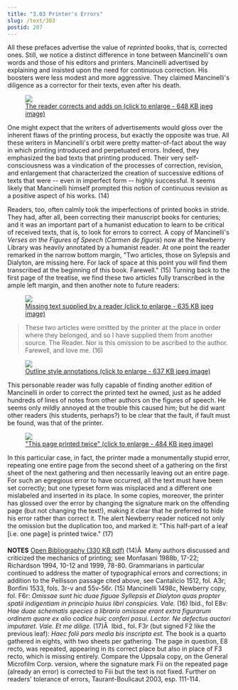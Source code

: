 ```yaml
---
title: "3.03 Printer's Errors"
slug: /text/303
postid: 207
---
```

All these prefaces advertise the value of <em>reprinted</em> books, that is, corrected ones. Still, we notice a distinct difference in tone between Mancinelli's own words and those of his editors and printers. Mancinelli advertised by explaining and insisted upon the need for continuous correction. His boosters were less modest and more aggressive. They claimed Mancinelli's diligence as a corrector for their texts, even after his death.
<p style="text-align: center;"></p>


<figure class="mkdn-figure">
    <a href="/images_full/3.00_Chapter_Three/Inc.5455,-Carmen-de-floribus-ad-Veliternos,-pg.41v-42r.jpg" class="mkdn-image-link">
    <img class="mkdn-image" src="/images_full/3.00_Chapter_Three/Inc.5455,-Carmen-de-floribus-ad-Veliternos,-pg.41v-42r.jpg" />
    <figcaption class="mkdn-figcaption">The reader corrects and adds on (click to enlarge - 648 KB jpeg image)</figcaption>
    </a>
</figure>

One might expect that the writers of advertisements would gloss over the inherent flaws of the printing process, but exactly the opposite was true. All these writers in Mancinelli's orbit were pretty matter-of-fact about the way in which printing introduced and perpetuated errors. Indeed, they emphasized the bad texts that printing produced. Their very self-consciousness was a vindication of the processes of correction, revision, and enlargement that characterized the creation of successive editions of texts that were -- even in imperfect form -- highly successful. It seems likely that Mancinelli himself prompted this notion of continuous revision as a positive aspect of his works. (14)

Readers, too, often calmly took the imperfections of printed books in stride. They had, after all, been correcting their manuscript books for centuries; and it was an important part of a humanist education to learn to be critical of received texts, that is, to look for errors to correct. A copy of Mancinelli's <em>Verses on the Figures of Speech</em> (<em>Carmen de figuris</em>) now at the Newberry Library was heavily annotated by a humanist reader. At one point the reader remarked in the narrow bottom margin, "Two articles, those on Sylepsis and Dialyton, are missing here. For lack of space at this point you will find them transcribed at the beginning of this book. Farewell." (15) Turning back to the first page of the treatise, we find these two articles fully transcribed in the ample left margin, and then another note to future readers:
<p style="text-align: center;"></p>


<figure class="mkdn-figure">
    <a href="/images_full/3.00_Chapter_Three/Inc.5455,-Carmen-de-floribus-ad-Veliternos,-pg.40v-41r.jpg" class="mkdn-image-link">
    <img class="mkdn-image" src="/images_full/3.00_Chapter_Three/Inc.5455,-Carmen-de-floribus-ad-Veliternos,-pg.40v-41r.jpg" />
    <figcaption class="mkdn-figcaption">Missing text supplied by a reader (click to enlarge - 635 KB jpeg image)</figcaption>
    </a>
</figure>
<blockquote>These two articles were omitted by the printer at the place in order where they belonged, and so I have supplied them from another source. The Reader. Nor is this omission to be ascribed to the author. Farewell, and love me. (16)</blockquote>
<p style="text-align: center;"></p>


<figure class="mkdn-figure">
    <a href="/images_full/3.00_Chapter_Three/Inc.5455,-Carmen-de-floribus-ad-Veliternos,-DETAIL-pg.40r.jpg" class="mkdn-image-link">
    <img class="mkdn-image" src="/images_full/3.00_Chapter_Three/Inc.5455,-Carmen-de-floribus-ad-Veliternos,-DETAIL-pg.40r.jpg" />
    <figcaption class="mkdn-figcaption">Outline style annotations (click to enlarge - 637 KB jpeg image)</figcaption>
    </a>
</figure>

This personable reader was fully capable of finding another edition of Mancinelli in order to correct the printed text he owned, just as he added hundreds of lines of notes from other authors on the figures of speech. He seems only mildly annoyed at the trouble this caused him; but he did want other readers (his students, perhaps?) to be clear that the fault, if fault must be found, was that of the printer.
<p style="text-align: center;"></p>


<figure class="mkdn-figure">
    <a href="/images_full/3.00_Chapter_Three/Inc.5455,-Carmen-de-floribus-ad-Veliternos,-DETAIL-pg.43r.jpg" class="mkdn-image-link">
    <img class="mkdn-image" src="/images_full/3.00_Chapter_Three/Inc.5455,-Carmen-de-floribus-ad-Veliternos,-DETAIL-pg.43r.jpg" />
    <figcaption class="mkdn-figcaption">&quot;This page printed twice&quot; (click to enlarge - 484 KB jpeg image)</figcaption>
    </a>
</figure>

In this particular case, in fact, the printer made a monumentally stupid error, repeating one entire page from the second sheet of a gathering on the first sheet of the next gathering and then necessarily leaving out an entire page. For such an egregious error to have occurred, all the text must have been set correctly; but one typeset form was misplaced and a different one mislabeled and inserted in its place. In some copies, moreover, the printer has glossed over the error by changing the signature mark on the offending page (but not changing the text!), making it clear that he preferred to hide his error rather than correct it. The alert Newberry reader noticed not only the omission but the duplication too, and marked it: "This half-part of a leaf [i.e. one page] is printed twice." (17)

<strong>NOTES</strong>
<a href="http://www.humanismforsale.org/bibliography.pdf" target="new">Open Bibliography (330 KB pdf)</a>
(14)Â  Many authors discussed and criticized the mechanics of printing; see Monfasani 1988b, 17-22; Richardson 1994, 10-12 and 1999, 78-80. Grammarians in particular continued to address the matter of typographical errors and corrections; in addition to the Pellisson passage cited above, see Cantalicio 1512, fol. A3r; Bonfini 1533, fols. 3r-v and 55v-56r.
(15) Mancinelli 1498c, Newberry copy, fol. F6r: <em>Omissae sunt hic duae figuae Syllepsis et Dialyton quas propter spatii indigentiam in principio huius libri conspicies. Vale.</em>
(16) Ibid., fol E8v: <em>Hae duae schematis species a librario omissae erant extra figurarum ordinem quare ex alio codice huic conferi posui. Lector. Ne defectus auctori imputaret. Vale. Et me dilige.</em>
(17)Â  Ibid., fol. F3r (but signed F2 like the previous leaf): <em>Haec folii pars media bis inscripta est.</em> The book is a quarto gathered in eights, with two sheets per gathering. The page in question, E8 recto, was repeated, appearing in its correct place but also in place of F3 recto, which is missing entirely. Compare the Uppsala copy, on the General Microfilm Corp. version, where the signature mark Fii on the repeated page (already an error) is corrected to Fiii but the text is not fixed. Further on readers' tolerance of errors, Taurant-Boulicaut 2003, esp. 111-114.
